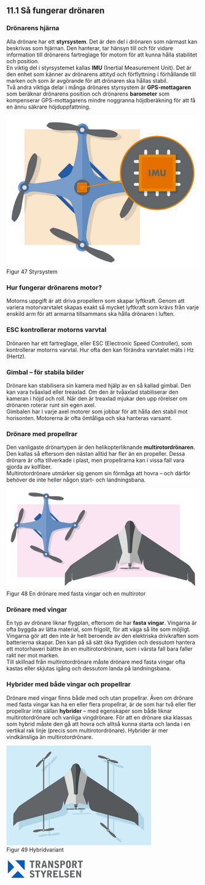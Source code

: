 ## 11.1 Så fungerar drönaren

### Drönarens hjärna

Alla drönare har ett **styrsystem**. Det är den del i drönaren som närmast kan beskrivas som hjärnan. Den hanterar, tar hänsyn till och för vidare information till drönarens fartreglage för motorn för att kunna hålla stabilitet och position.  
En viktig del i styrsystemet kallas **IMU** (Inertial Measurement Unit). Det är den enhet som känner av drönarens attityd och förflyttning i förhållande till marken och som är avgörande för att drönaren ska hållas stabil.  
Två andra viktiga delar i många drönares styrsystem är **GPS-mottagaren** som beräknar drönarens position och drönarens **barometer** som kompenserar GPS-mottagarens mindre noggranna höjdberäkning för att få en ännu säkrare höjduppfattning.

![Figur 47 Styrsystem](A2_SE_sv/Figur_047.png)
Figur 47 Styrsystem

### Hur fungerar drönarens motor?

Motorns uppgift är att driva propellern som skapar lyftkraft. Genom att variera motorvarvtalet skapas exakt så mycket lyftkraft som krävs från varje enskild arm för att armarna tillsammans ska hålla drönaren i luften.

### ESC kontrollerar motorns varvtal

Drönaren har ett fartreglage, eller ESC (Electronic Speed Controller), som kontrollerar motorns varvtal. Hur ofta den kan förändra varvtalet mäts i Hz (Hertz).

### Gimbal – för stabila bilder

Drönare kan stabilisera sin kamera med hjälp av en så kallad gimbal. Den kan vara tvåaxlad eller treaxlad. Om den är tvåaxlad stabiliserar den kameran i höjd och roll. När den är treaxlad mjukar den upp rörelser om drönaren roterar runt sin egen axel.  
Gimbalen har i varje axel motorer som jobbar för att hålla den stabil mot horisonten. Motorerna är ofta ömtåliga och ska hanteras varsamt.

### Drönare med propellrar

Den vanligaste drönartypen är den helikopterliknande **multirotordrönaren**. Den kallas så eftersom den nästan alltid har fler än en propeller. Dessa drönare är ofta tillverkade i plast, men propellrarna kan i vissa fall vara gjorda av kolfiber.  
Multirotordrönare utmärker sig genom sin förmåga att hovra – och därför behöver de inte heller någon start- och landningsbana. 

![Figur 48 En drönare med fasta vingar och en multirotor](./A2_SE_sv/Figur_048.png)  
Figur 48 En drönare med fasta vingar och en multirotor

### Drönare med vingar
En typ av drönare liknar flygplan, eftersom de har **fasta vingar**. Vingarna är ofta byggda av lätta material, som frigolit, för att väga så lite som möjligt. Vingarna gör att den inte är helt beroende av den elektriska drivkraften som batterierna skapar. Den kan på så sätt öka flygtiden och dessutom hantera ett motorhaveri bättre än en multirotordrönare, som i värsta fall bara faller rakt ner mot marken.  
Till skillnad från multirotordrönare måste drönare med fasta vingar ofta kastas eller skjutas igång och dessutom landa på landningsbana.

### Hybrider med både vingar och propellrar
Drönare med vingar finns både med och utan propellrar. Även om drönare med fasta vingar kan ha en eller flera propellrar, är de som har två eller fler propellrar inte sällan **hybrider** – med egenskaper som både liknar multirotordrönare och vanliga vingdrönare. För att en drönare ska klassas som hybrid måste den gå att hovra och alltså kunna starta och landa i en vertikal rak linje (precis som multirotordrönare). Hybrider är mer vindkänsliga än multirotordrönare.

![Figur 49 Hybridvariant](./A2_SE_sv/Figur_040.png)  
Figur 49 Hybridvariant

![Transport Styrelsen](./images/Logga.png)
